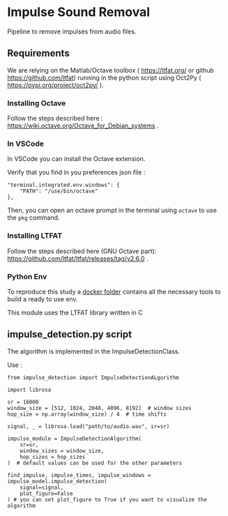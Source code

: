 # Impulse Sound Removal

Pipeline to remove impulses from audio files.

## Requirements

We are relying on the Matlab/Octave toolbox ( https://ltfat.org/ or github https://github.com/ltfat) running in the python script using Oct2Py ( https://pypi.org/project/oct2py/ ).

### Installing Octave

Follow the steps described here : https://wiki.octave.org/Octave_for_Debian_systems .

### In VSCode
In VSCode you can install the Octave extension.

Verify that you find in you preferences json file :
```
"terminal.integrated.env.windows": {
    "PATH": "/use/bin/octave"
},
```

Then, you can open an octave prompt in the terminal using `octave` to use the `pkg` command.

### Installing LTFAT
Follow the steps described here (GNU Octave part): https://github.com/ltfat/ltfat/releases/tag/v2.6.0 . 

### Python Env 
To reproduce this study a [docker folder](./docker/) contains all the necessary tools to build a ready to use env.

This module uses the LTFAT library written in C 

## impulse_detection.py script

The algorithm is implemented in the ImpulseDetectionClass. 


Use :

```
from impulse_detection import ImpulseDetectionALgorithm

import librosa

sr = 16000
window_size = [512, 1024, 2048, 4096, 8192]  # window sizes
hop_size = np.array(window_size) / 4  # time shifts

signal, _ = librosa.load("path/to/audio.wav", sr=sr) 

impulse_module = ImpulseDetectionAlgorithm(
    sr=sr, 
    window_sizes = window_size, 
    hop_sizes = hop_sizes
)  # default values can be used for the other parameters

find_impulse, impulse_times, impulse_windows = impulse_model.impulse_detection(
    signal=signal,
    plot_figure=False
) # you can set plot_figure to True if you want to visualize the algorithm
```

